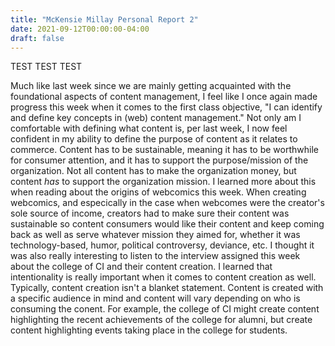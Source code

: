 ```yaml
---
title: "McKensie Millay Personal Report 2"
date: 2021-09-12T00:00:00-04:00
draft: false
---
```

TEST TEST TEST

Much like last week since we are mainly getting acquainted with the foundational aspects of content management,
I feel like I once again made progress this week when it comes to the first class objective, "I can identify
and define key concepts in (web) content management." Not only am I comfortable with defining what content is,
per last week, I now feel confident in my ability to define the purpose of content as it relates to commerce. 
Content has to be sustainable, meaning it has to be worthwhile for consumer attention, and it has to
support the purpose/mission of the organization. Not all content has to make the organization money, but content
*has* to support the organization mission. I learned more about this when reading about the origins of webcomics
this week. When creating webcomics, and especically in the case when webcomes were the creator's sole source of
income, creators had to make sure their content was sustainable so content consumers would like their content
and keep coming back as well as serve whatever mission they aimed for, whether it was technology-based, 
humor, political controversy, deviance, etc. I thought it was also really interesting to listen to the
interview assigned this week about the college of CI and their content creation. I learned that intentionality 
is really important when it comes to content creation as well. Typically, content creation isn't a blanket 
statement. Content is created with a specific audience in mind and content will vary depending on who is 
consuming the conent. For example, the college of CI might create content highlighting the recent 
achievements of the college for alumni, but create content highlighting events taking place in the college for 
students. 


